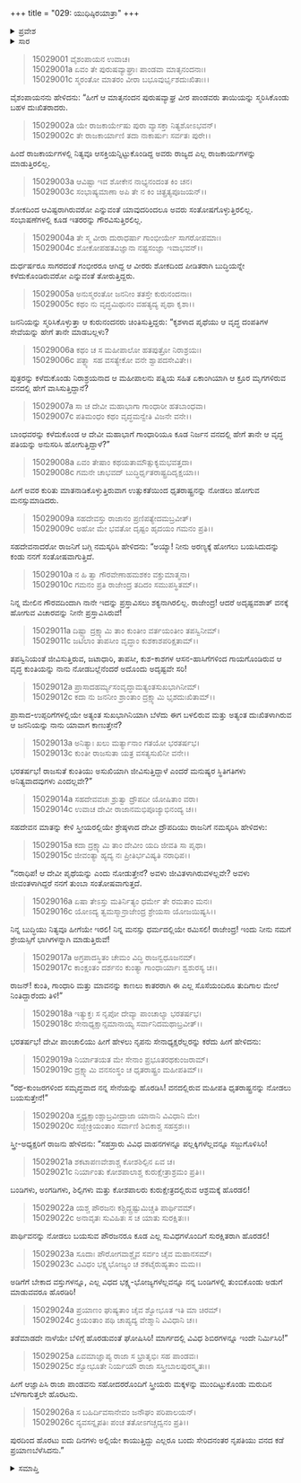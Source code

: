 +++
title = "029: ಯುಧಿಷ್ಠಿರಯಾತ್ರಾ"
+++

<details><summary>ಪ್ರವೇಶ</summary>


।।   ಓಂ ಓಂ ನಮೋ ನಾರಾಯಣಾಯ।।   ಶ್ರೀ ವೇದವ್ಯಾಸಾಯ ನಮಃ ।।

ಶ್ರೀ ಕೃಷ್ಣದ್ವೈಪಾಯನ ವೇದವ್ಯಾಸ ವಿರಚಿತ  

**ಶ್ರೀ ಮಹಾಭಾರತ**

**ಆಶ್ರಮವಾಸಿಕ ಪರ್ವ**

**ಆಶ್ರಮವಾಸ ಪರ್ವ**

**ಅಧ್ಯಾಯ 29**


</details>

<details><summary>ಸಾರ</summary>

ಪಾಂಡವರ ಶೋಕ (1-8). ಪಾಂಡವರು ಧೃತರಾಷ್ಟ್ರನ ಆಶ್ರಮಕ್ಕೆ ಹೊರಟಿದುದು (9-26).


</details>


> 15029001 ವೈಶಂಪಾಯನ ಉವಾಚ।  
15029001a ಏವಂ ತೇ ಪುರುಷವ್ಯಾಘ್ರಾಃ ಪಾಂಡವಾ ಮಾತೃನಂದನಾಃ।  
15029001c ಸ್ಮರಂತೋ ಮಾತರಂ ವೀರಾ ಬಭೂವುರ್ಭೃಶದುಃಖಿತಾಃ।।

ವೈಶಂಪಾಯನನು ಹೇಳಿದನು: “ಹೀಗೆ ಆ ಮಾತೃನಂದನ ಪುರುಷವ್ಯಾಘ್ರ ವೀರ ಪಾಂಡವರು ತಾಯಿಯನ್ನು ಸ್ಮರಿಸಿಕೊಂಡು ಬಹಳ ದುಃಖಿತರಾದರು.

> 15029002a ಯೇ ರಾಜಕಾರ್ಯೇಷು ಪುರಾ ವ್ಯಾಸಕ್ತಾ ನಿತ್ಯಶೋಽಭವನ್।  
15029002c ತೇ ರಾಜಕಾರ್ಯಾಣಿ ತದಾ ನಾಕಾರ್ಷುಃ ಸರ್ವತಃ ಪುರೇ।।

ಹಿಂದೆ ರಾಜಕಾರ್ಯಗಳಲ್ಲಿ ನಿತ್ಯವೂ ಆಸಕ್ತಿಯನ್ನಿಟ್ಟುಕೊಂಡಿದ್ದ ಅವರು ರಾಜ್ಯದ ಎಲ್ಲ ರಾಜಕಾರ್ಯಗಳನ್ನು ಮಾಡುತ್ತಿರಲಿಲ್ಲ.

> 15029003a ಆವಿಷ್ಟಾ ಇವ ಶೋಕೇನ ನಾಭ್ಯನಂದಂತ ಕಿಂ ಚನ।  
15029003c ಸಂಭಾಷ್ಯಮಾಣಾ ಅಪಿ ತೇ ನ ಕಿಂ ಚಿತ್ಪ್ರತ್ಯಪೂಜಯನ್।।

ಶೋಕದಿಂದ ಆವಿಷ್ಟರಾಗಿರುವರೋ ಎನ್ನುವಂತೆ ಯಾವುದರಿಂದಲೂ ಅವರು ಸಂತೋಷಗೊಳ್ಳುತ್ತಿರಲಿಲ್ಲ. ಸಂಭಾಷಣೆಗಳಲ್ಲಿ ಕೂಡ ಇತರರನ್ನು ಗೌರವಿಸುತ್ತಿರಲಿಲ್ಲ.

> 15029004a ತೇ ಸ್ಮ ವೀರಾ ದುರಾಧರ್ಷಾ ಗಾಂಭೀರ್ಯೇ ಸಾಗರೋಪಮಾಃ।  
15029004c ಶೋಕೋಪಹತವಿಜ್ಞಾನಾ ನಷ್ಟಸಂಜ್ಞಾ ಇವಾಭವನ್।।

ದುರ್ಧರ್ಷರೂ ಸಾಗರದಂತೆ ಗಂಭೀರರೂ ಆಗಿದ್ದ ಆ ವೀರರು ಶೋಕದಿಂದ ಪೀಡಿತರಾಗಿ ಬುದ್ಧಿಯನ್ನೇ ಕಳೆದುಕೊಂಡಿರುವರೋ ಎನ್ನುವಂತೆ ತೋರುತ್ತಿದ್ದರು.

> 15029005a ಅನುಸ್ಮರಂತೋ ಜನನೀಂ ತತಸ್ತೇ ಕುರುನಂದನಾಃ।  
15029005c ಕಥಂ ನು ವೃದ್ಧಮಿಥುನಂ ವಹತ್ಯದ್ಯ ಪೃಥಾ ಕೃಶಾ।।

ಜನನಿಯನ್ನು ಸ್ಮರಿಸಿಕೊಳ್ಳುತ್ತಾ ಆ ಕುರುನಂದನರು ಚಿಂತಿಸುತ್ತಿದ್ದರು: “ಕೃಶಳಾದ ಪೃಥೆಯು ಆ ವೃದ್ಧ ದಂಪತಿಗಳ ಸೇವೆಯನ್ನು ಹೇಗೆ ತಾನೇ ಮಾಡಬಲ್ಲಳು?

> 15029006a ಕಥಂ ಚ ಸ ಮಹೀಪಾಲೋ ಹತಪುತ್ರೋ ನಿರಾಶ್ರಯಃ।  
15029006c ಪತ್ನ್ಯಾ ಸಹ ವಸತ್ಯೇಕೋ ವನೇ ಶ್ವಾಪದಸೇವಿತೇ।।

ಪುತ್ರರನ್ನು ಕಳೆದುಕೊಂಡು ನಿರಾಶ್ರಯನಾದ ಆ ಮಹೀಪಾಲನು ಪತ್ನಿಯ ಸಹಿತ ಏಕಾಂಗಿಯಾಗಿ ಆ ಕ್ರೂರ ಮೃಗಗಳಿರುವ ವನದಲ್ಲಿ ಹೇಗೆ ವಾಸಿಸುತ್ತಿದ್ದಾನೆ?

> 15029007a ಸಾ ಚ ದೇವೀ ಮಹಾಭಾಗಾ ಗಾಂಧಾರೀ ಹತಬಾಂಧವಾ।  
15029007c ಪತಿಮಂಧಂ ಕಥಂ ವೃದ್ಧಮನ್ವೇತಿ ವಿಜನೇ ವನೇ।।

ಬಾಂಧವರನ್ನು ಕಳೆದುಕೊಂಡ ಆ ದೇವೀ ಮಹಾಭಾಗೆ ಗಾಂಧಾರಿಯೂ ಕೂಡ ನಿರ್ಜನ ವನದಲ್ಲಿ ಹೇಗೆ ತಾನೇ ಆ ವೃದ್ಧ ಪತಿಯನ್ನು ಅನುಸರಿಸಿ ಹೋಗುತ್ತಿದ್ದಾಳೆ?”

> 15029008a ಏವಂ ತೇಷಾಂ ಕಥಯತಾಮೌತ್ಸುಕ್ಯಮಭವತ್ತದಾ।  
15029008c ಗಮನೇ ಚಾಭವದ್ ಬುದ್ಧಿರ್ಧೃತರಾಷ್ಟ್ರದಿದೃಕ್ಷಯಾ।।

ಹೀಗೆ ಅವರ ಕುರಿತು ಮಾತನಾಡಿಕೊಳ್ಳುತ್ತಿರುವಾಗ ಉತ್ಸುಕತೆಯಿಂದ ಧೃತರಾಷ್ಟ್ರನನ್ನು ನೋಡಲು ಹೋಗುವ ಮನಸ್ಸುಮಾಡಿದರು.

> 15029009a ಸಹದೇವಸ್ತು ರಾಜಾನಂ ಪ್ರಣಿಪತ್ಯೇದಮಬ್ರವೀತ್।  
15029009c ಅಹೋ ಮೇ ಭವತೋ ದೃಷ್ಟಂ ಹೃದಯಂ ಗಮನಂ ಪ್ರತಿ।।

ಸಹದೇವನಾದರೋ ರಾಜನಿಗೆ ಬಗ್ಗಿ ನಮಸ್ಕರಿಸಿ ಹೇಳಿದನು: “ಅಯ್ಯಾ! ನೀನು ಅರಣ್ಯಕ್ಕೆ ಹೋಗಲು ಬಯಸಿದುದನ್ನು ಕಂಡು ನನಗೆ ಸಂತೋಷವಾಗುತ್ತಿದೆ.

> 15029010a ನ ಹಿ ತ್ವಾ ಗೌರವೇಣಾಹಮಶಕಂ ವಕ್ತುಮಾತ್ಮನಾ।  
15029010c ಗಮನಂ ಪ್ರತಿ ರಾಜೇಂದ್ರ ತದಿದಂ ಸಮುಪಸ್ಥಿತಮ್।।

ನಿನ್ನ ಮೇಲಿನ ಗೌರವದಿಂದಾಗಿ ನಾನೇ ಇದನ್ನು ಪ್ರಸ್ತಾವಿಸಲು ಶಕ್ಯನಾಗಿರಲಿಲ್ಲ. ರಾಜೇಂದ್ರ! ಆದರೆ ಅದೃಷ್ಟವಶಾತ್ ವನಕ್ಕೆ ಹೋಗುವ ವಿಚಾರವನ್ನು ನೀನೇ ಪ್ರಸ್ತಾವಿಸಿರುವೆ!

> 15029011a ದಿಷ್ಟ್ಯಾ ದ್ರಕ್ಷ್ಯಾಮಿ ತಾಂ ಕುಂತೀಂ ವರ್ತಯಂತೀಂ ತಪಸ್ವಿನೀಮ್।  
15029011c ಜಟಿಲಾಂ ತಾಪಸೀಂ ವೃದ್ಧಾಂ ಕುಶಕಾಶಪರಿಕ್ಷತಾಮ್।।

ತಪಸ್ವಿನಿಯಂತೆ ಜೀವಿಸುತ್ತಿರುವ, ಜಟಾಧಾರಿ, ತಾಪಸೀ, ಕುಶ-ಕಾಶಗಳ ಆಸನ-ಹಾಸಿಗೆಗಳಿಂದ ಗಾಯಗೊಂಡಿರುವ ಆ ವೃದ್ಧ ಕುಂತಿಯನ್ನು ನಾನು ನೋಡಬಲ್ಲೆನೆಂದರೆ ಅದೊಂದು ಅದೃಷ್ಟವೇ ಸರಿ!

> 15029012a ಪ್ರಾಸಾದಹರ್ಮ್ಯಸಂವೃದ್ಧಾಮತ್ಯಂತಸುಖಭಾಗಿನೀಮ್।  
15029012c ಕದಾ ನು ಜನನೀಂ ಶ್ರಾಂತಾಂ ದ್ರಕ್ಷ್ಯಾಮಿ ಭೃಶದುಃಖಿತಾಮ್।।

ಪ್ರಾಸಾದ-ಉಪ್ಪರಿಗೆಗಳಲ್ಲಿಯೇ ಅತ್ಯಂತ ಸುಖಭಾಗಿನಿಯಾಗಿ ಬೆಳೆದು ಈಗ ಬಳಲಿರುವ ಮತ್ತು ಅತ್ಯಂತ ದುಃಖಿತಳಾಗಿರುವ ಆ ಜನನಿಯನ್ನು ನಾನು ಯಾವಾಗ ಕಾಣುತ್ತೇನೆ?

> 15029013a ಅನಿತ್ಯಾಃ ಖಲು ಮರ್ತ್ಯಾನಾಂ ಗತಯೋ ಭರತರ್ಷಭ।  
15029013c ಕುಂತೀ ರಾಜಸುತಾ ಯತ್ರ ವಸತ್ಯಸುಖಿನೀ ವನೇ।।

ಭರತರ್ಷಭ! ರಾಜಸುತೆ ಕುಂತಿಯು ಅಸುಖಿಯಾಗಿ ಜೀವಿಸುತ್ತಿದ್ದಾಳೆ ಎಂದರೆ ಮನುಷ್ಯರ ಸ್ಥಿತಿಗತಿಗಳು ಅನಿತ್ಯವಾದವುಗಳು ಎಂದಲ್ಲವೇ?”

> 15029014a ಸಹದೇವವಚಃ ಶ್ರುತ್ವಾ ದ್ರೌಪದೀ ಯೋಷಿತಾಂ ವರಾ।  
15029014c ಉವಾಚ ದೇವೀ ರಾಜಾನಮಭಿಪೂಜ್ಯಾಭಿನಂದ್ಯ ಚ।।

ಸಹದೇವನ ಮಾತನ್ನು ಕೇಳಿ ಸ್ತ್ರೀಯರಲ್ಲಿಯೇ ಶ್ರೇಷ್ಠಳಾದ ದೇವೀ ದ್ರೌಪದಿಯು ರಾಜನಿಗೆ ನಮಸ್ಕರಿಸಿ ಹೇಳಿದಳು:

> 15029015a ಕದಾ ದ್ರಕ್ಷ್ಯಾಮಿ ತಾಂ ದೇವೀಂ ಯದಿ ಜೀವತಿ ಸಾ ಪೃಥಾ।  
15029015c ಜೀವಂತ್ಯಾ ಹ್ಯದ್ಯ ನಃ ಪ್ರೀತಿರ್ಭವಿಷ್ಯತಿ ನರಾಧಿಪ।।

“ನರಾಧಿಪ! ಆ ದೇವೀ ಪೃಥೆಯನ್ನು ಎಂದು ನೋಡುತ್ತೇನೆ? ಅವಳು ಜೀವಿತಳಾಗಿರುವಳಲ್ಲವೇ? ಅವಳು ಜೀವಂತಳಾಗಿದ್ದರೆ ನನಗೆ ತುಂಬಾ ಸಂತೋಷವಾಗುತ್ತದೆ.

> 15029016a ಏಷಾ ತೇಽಸ್ತು ಮತಿರ್ನಿತ್ಯಂ ಧರ್ಮೇ ತೇ ರಮತಾಂ ಮನಃ।  
15029016c ಯೋಽದ್ಯ ತ್ವಮಸ್ಮಾನ್ರಾಜೇಂದ್ರ ಶ್ರೇಯಸಾ ಯೋಜಯಿಷ್ಯಸಿ।।

ನಿನ್ನ ಬುದ್ಧಿಯು ನಿತ್ಯವೂ ಹೀಗೆಯೇ ಇರಲಿ! ನಿನ್ನ ಮನಸ್ಸು ಧರ್ಮದಲ್ಲಿಯೇ ರಮಿಸಲಿ! ರಾಜೇಂದ್ರ! ಇಂದು ನೀನು ನಮಗೆ ಶ್ರೇಯಸ್ಸಿಗೆ ಭಾಗಿಗಳನ್ನಾಗಿ ಮಾಡುತ್ತಿರುವೆ!

> 15029017a ಅಗ್ರಪಾದಸ್ಥಿತಂ ಚೇಮಂ ವಿದ್ಧಿ ರಾಜನ್ವಧೂಜನಮ್।  
15029017c ಕಾಂಕ್ಷಂತಂ ದರ್ಶನಂ ಕುಂತ್ಯಾ ಗಾಂಧಾರ್ಯಾಃ ಶ್ವಶುರಸ್ಯ ಚ।।

ರಾಜನ್! ಕುಂತಿ, ಗಾಂಧಾರಿ ಮತ್ತು ಮಾವನನ್ನು ಕಾಣಲು ಕಾತರರಾಗಿ ಈ ಎಲ್ಲ ಸೊಸೆಯಂದಿರೂ ತುದಿಗಾಲ ಮೇಲೆ ನಿಂತಿದ್ದಾರೆಂದು ತಿಳಿ!”

> 15029018a ಇತ್ಯುಕ್ತಃ ಸ ನೃಪೋ ದೇವ್ಯಾ ಪಾಂಚಾಲ್ಯಾ ಭರತರ್ಷಭ।  
15029018c ಸೇನಾಧ್ಯಕ್ಷಾನ್ಸಮಾನಾಯ್ಯ ಸರ್ವಾನಿದಮಥಾಬ್ರವೀತ್।।

ಭರತರ್ಷಭ! ದೇವೀ ಪಾಂಚಾಲಿಯು ಹೀಗೆ ಹೇಳಲು ನೃಪನು ಸೇನಾಧ್ಯಕ್ಷರೆಲ್ಲರನ್ನು ಕರೆದು ಹೀಗೆ ಹೇಳಿದನು:

> 15029019a ನಿರ್ಯಾತಯತ ಮೇ ಸೇನಾಂ ಪ್ರಭೂತರಥಕುಂಜರಾಮ್।  
15029019c ದ್ರಕ್ಷ್ಯಾಮಿ ವನಸಂಸ್ಥಂ ಚ ಧೃತರಾಷ್ಟ್ರಂ ಮಹೀಪತಿಮ್।।

“ರಥ-ಕುಂಜರಗಳಿಂದ ಸಮೃದ್ಧವಾದ ನನ್ನ ಸೇನೆಯನ್ನು ಹೊರಡಿಸಿ! ವನದಲ್ಲಿರುವ ಮಹೀಪತಿ ಧೃತರಾಷ್ಟ್ರನನ್ನು ನೋಡಲು ಬಯಸುತ್ತೇನೆ!”

> 15029020a ಸ್ತ್ರ್ಯಧ್ಯಕ್ಷಾಂಶ್ಚಾಬ್ರವೀದ್ರಾಜಾ ಯಾನಾನಿ ವಿವಿಧಾನಿ ಮೇ।  
15029020c ಸಜ್ಜೀಕ್ರಿಯಂತಾಂ ಸರ್ವಾಣಿ ಶಿಬಿಕಾಶ್ಚ ಸಹಸ್ರಶಃ।।

ಸ್ತ್ರೀ-ಅಧ್ಯಕ್ಷರಿಗೆ ರಾಜನು ಹೇಳಿದನು: “ಸಹಸ್ರಾರು ವಿವಿಧ ವಾಹನಗಳನ್ನೂ ಪಲ್ಲಕ್ಕಿಗಳೆಲ್ಲವನ್ನೂ ಸಜ್ಜುಗೊಳಿಸಿರಿ!

> 15029021a ಶಕಟಾಪಣವೇಶಾಶ್ಚ ಕೋಶಶಿಲ್ಪಿನ ಏವ ಚ।  
15029021c ನಿರ್ಯಾಂತು ಕೋಶಪಾಲಾಶ್ಚ ಕುರುಕ್ಷೇತ್ರಾಶ್ರಮಂ ಪ್ರತಿ।।

ಬಂಡಿಗಳು, ಅಂಗಡಿಗಳು, ಶಿಲ್ಪಿಗಳು ಮತ್ತು ಕೋಶಪಾಲರು ಕುರುಕ್ಷೇತ್ರದಲ್ಲಿರುವ ಆಶ್ರಮಕ್ಕೆ ಹೊರಡಲಿ!

> 15029022a ಯಶ್ಚ ಪೌರಜನಃ ಕಶ್ಚಿದ್ದ್ರಷ್ಟುಮಿಚ್ಚತಿ ಪಾರ್ಥಿವಮ್।  
15029022c ಅನಾವೃತಃ ಸುವಿಹಿತಃ ಸ ಚ ಯಾತು ಸುರಕ್ಷಿತಃ।।

ಪಾರ್ಥಿವನನ್ನು ನೋಡಲು ಬಯಸುವ ಪೌರಜನರೂ ಕೂಡ ಎಲ್ಲ ಸುವಿಧಗಳೊಂದಿಗೆ ಸುರಕ್ಷಿತರಾಗಿ ಹೊರಡಲಿ!

> 15029023a ಸೂದಾಃ ಪೌರೋಗವಾಶ್ಚೈವ ಸರ್ವಂ ಚೈವ ಮಹಾನಸಮ್।  
15029023c ವಿವಿಧಂ ಭಕ್ಷ್ಯಭೋಜ್ಯಂ ಚ ಶಕಟೈರುಹ್ಯತಾಂ ಮಮ।।

ಅಡಿಗೆಗೆ ಬೇಕಾದ ವಸ್ತುಗಳನ್ನೂ, ಎಲ್ಲ ವಿಧದ ಭಕ್ಷ್ಯ-ಭೋಜ್ಯಗಳೆಲ್ಲವನ್ನೂ ನನ್ನ ಬಂಡಿಗಳಲ್ಲಿ ತುಂಬಿಕೊಂಡು ಅಡುಗೆ ಮಾಡುವವರೂ ಹೊರಡಿರಿ!

> 15029024a ಪ್ರಯಾಣಂ ಘುಷ್ಯತಾಂ ಚೈವ ಶ್ವೋಭೂತ ಇತಿ ಮಾ ಚಿರಮ್।  
15029024c ಕ್ರಿಯಂತಾಂ ಪಥಿ ಚಾಪ್ಯದ್ಯ ವೇಶ್ಮಾನಿ ವಿವಿಧಾನಿ ಚ।।

ತಡೆಮಾಡದೇ ನಾಳೆಯೇ ಬೆಳಿಗ್ಗೆ ಹೊರಡುವಂತೆ ಘೋಷಿಸಿರಿ! ಮಾರ್ಗದಲ್ಲಿ ವಿವಿಧ ಶಿಬಿರಗಳನ್ನೂ ಇಂದೇ ನಿರ್ಮಿಸಿರಿ!”

> 15029025a ಏವಮಾಜ್ಞಾಪ್ಯ ರಾಜಾ ಸ ಭ್ರಾತೃಭಿಃ ಸಹ ಪಾಂಡವಃ।  
15029025c ಶ್ವೋಭೂತೇ ನಿರ್ಯಯೌ ರಾಜಾ ಸಸ್ತ್ರೀಬಾಲಪುರಸ್ಕೃತಃ।।

ಹೀಗೆ ಆಜ್ಞಾಪಿಸಿ ರಾಜಾ ಪಾಂಡವನು ಸಹೋದರರೊಂದಿಗೆ ಸ್ತ್ರೀಯರು ಮಕ್ಕಳನ್ನು ಮುಂದಿಟ್ಟುಕೊಂಡು ಮರುದಿನ ಬೆಳಗಾಗುತ್ತಲೇ ಹೊರಟನು.

> 15029026a ಸ ಬಹಿರ್ದಿವಸಾನೇವಂ ಜನೌಘಂ ಪರಿಪಾಲಯನ್।  
15029026c ನ್ಯವಸನ್ನೃಪತಿಃ ಪಂಚ ತತೋಽಗಚ್ಚದ್ವನಂ ಪ್ರತಿ।।

ಪುರದಿಂದ ಹೊರಟು ಐದು ದಿನಗಳು ಅಲ್ಲಿಯೇ ಕಾಯುತ್ತಿದ್ದು ಎಲ್ಲರೂ ಬಂದು ಸೇರಿದನಂತರ ನೃಪತಿಯು ವನದ ಕಡೆ ಪ್ರಯಾಣಬೆಳೆಸಿದನು.”



<details><summary>ಸಮಾಪ್ತಿ</summary>


ಇತಿ ಶ್ರೀಮಹಾಭಾರತೇ ಆಶ್ರಮವಾಸಿಕೇ ಪರ್ವಣಿ ಆಶ್ರಮವಾಸಪರ್ವಣಿ ಯುಧಿಷ್ಠಿರಯಾತ್ರಾಯಾಂ ಎಕೋನತ್ರಿಂಶೋಽಧ್ಯಾಯಃ।।  
ಇದು ಶ್ರೀಮಹಾಭಾರತದಲ್ಲಿ ಆಶ್ರಮವಾಸಿಕಪರ್ವದಲ್ಲಿ ಆಶ್ರಮವಾಸಪರ್ವದಲ್ಲಿ ಯುಧಿಷ್ಠಿರಯಾತ್ರಾ ಎನ್ನುವ ಇಪ್ಪತ್ತೊಂಭತ್ತನೇ ಅಧ್ಯಾಯವು.

</details>
